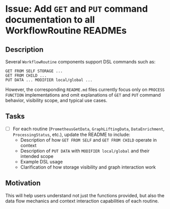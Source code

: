 # Issue: Add `GET` and `PUT` command documentation to all WorkflowRoutine READMEs

## Description

Several `WorkflowRoutine` components support DSL commands such as:

```dsl
GET FROM SELF STORAGE ...
GET FROM CHILD ...
PUT DATA ... MODIFIER local/global ...
```

However, the corresponding `README.md` files currently focus only on `PROCESS FUNCTION` implementations and omit explanations of `GET` and `PUT` command behavior, visibility scope, and typical use cases.

## Tasks

- [ ] For each routine (`PrometheusGetData`, `GraphLiftingData`, `DataEnrichment`, `ProcessingStatus`, etc.), update the README to include:
  - Description of how `GET FROM SELF` and `GET FROM CHILD` operate in context
  - Description of `PUT DATA` with `MODIFIER local/global` and their intended scope
  - Example DSL usage
  - Clarification of how storage visibility and graph interaction work

## Motivation

This will help users understand not just the functions provided, but also the data flow mechanics and context interaction capabilities of each routine.
